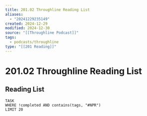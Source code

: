 ```yaml
---
title: 201.02 Throughline Reading List
aliases:
  - "20241229235149"
created: 2024-12-29
modified: 2024-12-30
source: "[[Throughline Podcast]]"
tags:
  - podcasts/throughline
type: "[[201 Reading]]"
---
```

# 201.02 Throughline Reading List

## Reading List
```dataview
TASK
WHERE !completed AND contains(tags, "#NPR")
LIMIT 20
```
